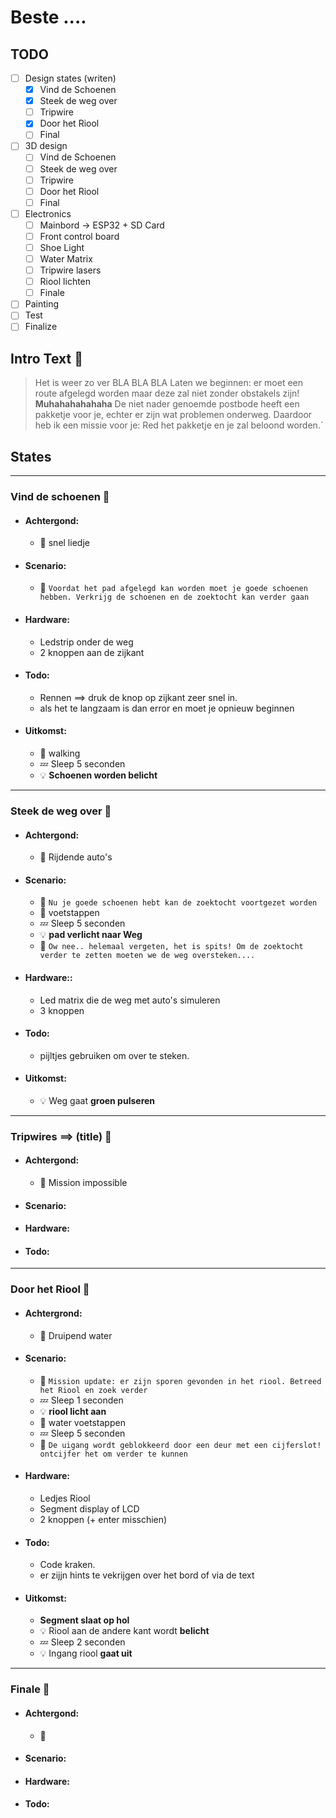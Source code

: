# Beste ....

## TODO

- [ ] Design states (writen)
  - [x] Vind de Schoenen
  - [x] Steek de weg over
  - [ ] Tripwire
  - [x] Door het Riool
  - [ ] Final
- [ ] 3D design
  - [ ] Vind de Schoenen
  - [ ] Steek de weg over
  - [ ] Tripwire
  - [ ] Door het Riool
  - [ ] Final
- [ ] Electronics
  - [ ] Mainbord -> ESP32 + SD Card
  - [ ] Front control board
  - [ ] Shoe Light
  - [ ] Water Matrix
  - [ ] Tripwire lasers
  - [ ] Riool lichten
  - [ ] Finale
- [ ] Painting
- [ ] Test
- [ ] Finalize

## Intro Text :loudspeaker:

> Het is weer zo ver BLA BLA BLA Laten we beginnen: er moet een route afgelegd worden maar deze zal niet zonder obstakels zijn! **Muhahahahahaha**
> De niet nader genoemde postbode heeft een pakketje voor je, echter er zijn wat problemen onderweg. Daardoor heb ik een missie voor je: Red het pakketje en je zal beloond worden.`

## States

---

### Vind de schoenen :shoe:

- #### Achtergond:
  - :musical_note: snel liedje
- #### Scenario:
  - :loudspeaker: `Voordat het pad afgelegd kan worden moet je goede schoenen hebben. Verkrijg de schoenen en de zoektocht kan verder gaan`
- #### Hardware:
  - Ledstrip onder de weg
  - 2 knoppen aan de zijkant
- #### Todo:
  - Rennen ==> druk de knop op zijkant zeer snel in.
  - als het te langzaam is dan error en moet je opnieuw beginnen
- #### Uitkomst:
  - :musical_note: walking
  - :zzz: Sleep 5 seconden
  - :bulb: **Schoenen worden belicht**

---

### Steek de weg over :walking:

- #### Achtergond:
  - :musical_note: Rijdende auto's
- #### Scenario:
  - :loudspeaker: `Nu je goede schoenen hebt kan de zoektocht voortgezet worden`
  - :musical_note: voetstappen
  - :zzz: Sleep 5 seconden
  - :bulb: **pad verlicht naar Weg**
  - :loudspeaker: `Ow nee.. helemaal vergeten, het is spits! Om de zoektocht verder te zetten moeten we de weg oversteken....`
- #### Hardware::
  - Led matrix die de weg met auto's simuleren
  - 3 knoppen
- #### Todo:
  - pijltjes gebruiken om over te steken.
- #### Uitkomst:
  - :bulb: Weg gaat **groen pulseren**

---

### Tripwires ==> (title) :flashlight:

- #### Achtergond:
  - :musical_note: Mission impossible
- #### Scenario:
- #### Hardware:
- #### Todo:

---

### Door het Riool :potable_water:

- #### Achtergrond:
  - :musical_note: Druipend water
- #### Scenario:
  - :loudspeaker: `Mission update: er zijn sporen gevonden in het riool. Betreed het Riool en zoek verder`
  - :zzz: Sleep 1 seconden
  - :bulb: **riool licht aan**
  - :musical_note: water voetstappen
  - :zzz: Sleep 5 seconden
  - :loudspeaker: `De uigang wordt geblokkeerd door een deur met een cijferslot! ontcijfer het om verder te kunnen`
- #### Hardware:
  - Ledjes Riool
  - Segment display of LCD
  - 2 knoppen (+ enter misschien)
- #### Todo:
  - Code kraken.
  - er zijjn hints te vekrijgen over het bord of via de text
- #### Uitkomst:
  - **Segment slaat op hol**
  - :bulb: Riool aan de andere kant wordt **belicht**
  - :zzz: Sleep 2 seconden
  - :bulb: Ingang riool **gaat uit**

---

### Finale :checkered_flag:

- #### Achtergond:
  - :musical_note:
- #### Scenario:
- #### Hardware:
- #### Todo:
